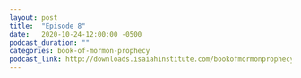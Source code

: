 ```yaml
---
layout: post
title:  "Episode 8"
date:   2020-10-24-12:00:00 -0500
podcast_duration: ""
categories: book-of-mormon-prophecy
podcast_link: http://downloads.isaiahinstitute.com/bookofmormonprophecypodcast/Episode_08_v1.mp3
---
```

